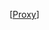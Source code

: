 [[Proxy]]

[//begin]: # "Autogenerated link references for markdown compatibility"
[Proxy]: Proxy "Proxy"
[//end]: # "Autogenerated link references"